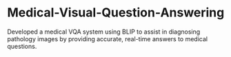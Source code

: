 # Medical-Visual-Question-Answering
 Developed a medical VQA system using BLIP to assist in diagnosing pathology images by providing accurate, real-time answers to medical questions.
